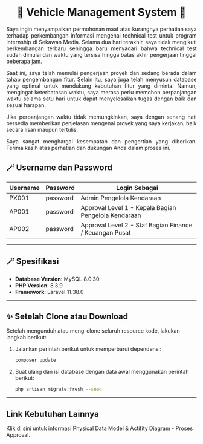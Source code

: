 

<div align="center">
    <h1>🚗 Vehicle Management System 🚛</h1>
    
</div>
<p align="justify">Saya ingin menyampaikan permohonan maaf atas kurangnya perhatian saya terhadap perkembangan informasi mengenai technical test untuk program internship di Sekawan Media. Selama dua hari terakhir, saya tidak mengikuti perkembangan terbaru sehingga baru menyadari bahwa technical test sudah dimulai dan waktu yang tersisa hingga batas akhir pengerjaan tinggal beberapa jam.</p>
    <p align="justify">Saat ini, saya telah memulai pengerjaan proyek dan sedang berada dalam tahap pengembangan fitur. Selain itu, saya juga telah menyusun database yang optimal untuk mendukung kebutuhan fitur yang diminta. Namun, mengingat keterbatasan waktu, saya merasa perlu memohon perpanjangan waktu selama satu hari untuk dapat menyelesaikan tugas dengan baik dan sesuai harapan.</p>
    <p align="justify">Jika perpanjangan waktu tidak memungkinkan, saya dengan senang hati bersedia memberikan penjelasan mengenai proyek yang saya kerjakan, baik secara lisan maupun tertulis.</p>
    <p align="justify">Saya sangat menghargai kesempatan dan pengertian yang diberikan. Terima kasih atas perhatian dan dukungan Anda dalam proses ini.</p>
    
## 🪄 Username dan Password

| Username | Password | Login Sebagai                                      |
|----------|----------|---------------------------------------------------|
| PX001    | password | Admin Pengelola Kendaraan                         |
| AP001    | password | Approval Level 1 - Kepala Bagian Pengelola Kendaraan |
| AP002    | password | Approval Level 2 - Staf Bagian Finance / Keuangan Pusat |

---

## 🪄 Spesifikasi

- **Database Version**: MySQL 8.0.30
- **PHP Version**: 8.3.9
- **Framework**: Laravel 11.38.0

---

## ✨ Setelah Clone atau Download

Setelah mengunduh atau meng-clone seluruh resource kode, lakukan langkah berikut:

1. Jalankan perintah berikut untuk memperbarui dependensi:
   ```bash
   composer update
   ```
2. Buat ulang dan isi database dengan data awal menggunakan perintah berikut:
   ```bash
   php artisan migrate:fresh --seed
   ```

---

## Link Kebutuhan Lainnya

Klik [di sini](https://drive.google.com/drive/folders/1fsJiNjrEK_6t2wEpj6L0qMLrmF4iLy1_?usp=drive_link) untuk informasi Physical Data Model & Actifity Diagram - Proses Approval.
